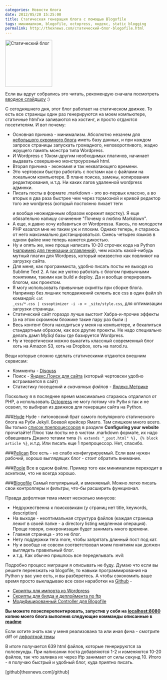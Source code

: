 ```yaml
---
categories: Новости блога
date: 2012/05/20 15:25:00
title: Статическая генерация блога с помощью Blogofile
tags: минимализм, blogofile, octopress, яндекс, static blogging
permalink: http://thexnews.com/статический-блог-blogofile.html
---
```

<img class="alignleft size-thumbnail" width="150" height="150" alt="Статический блог" src="http://thexnews.com/uploads/static.png" title="Статический блог"/>

Если вы вдруг собрались это читать, рекомендую сначала посмотреть [вводное слайдщоу][1] :)

С сегодняшнего дня, этот блог работает на статическом движке. То есть все страницы один раз генерируются на моем компьютере, статичные html'ки заливаются на хостинг, и просто отдаются посетителям. И вот почему:

* Основная причина - минимализм. Абсолютно незачем для [небольшого скромного блога](http://thexnews.com/) иметь базу данных, и при каждом запросе страницы запускать громадного, неповоротливого, жадно жрущего память монстра типа Wordpress.
* И Wordpress c 10ком-другим необходимых плагинов, начинает выдавать совершенно монстроурозный html.
* Вторая причина - экономия и так нехватающего времени.
* Это чертовски быстро работать с постами как с файлами на локальном компьютере. В плане поиска, замены, копирования редактирования, и.т.д. Ни каких лагов удаленной wordpress админки.
* Писать посты в формате .markdown - это во-первых классно, а во вторых в два раза быстрее чем через тормозной и кривой редактор того же wordpress (который постоянно пихает теги <p></p> и вообще неожиданным образом корежит верстку). Я еще обязательно напишу сочинение "Почему я люблю Markdown".
* А еще, я давно хочу избавиться от Wordpressa. Каюсь, по молодости PHP казался мне не таким уж и плохим. Однако теперь, я стараюсь от него максимально дистанцироваться. Смесь четырех языков в одном файле мне теперь кажется дикостью.
* Ну и опять же, мне проще написать 10-20 строчек кода на Python ([например для генерации оглавлений](https://github.com/dmi3/thexnews.com/blob/master/blogofile/site_init/blog_features/_filters/wordpress_legacy.py)), чем искать какой-нибудь мутный плагин для Wordpess, который неизвестно как повлияют на загрузку сайта.
* Для меня, как программиста, удобно писать посты не выходя из Sublime Text 2. А так же уютно работать с блогом привычными понятиями, такими как build и deploy. Да и вообще оперировать блогом, как проектом.
* Я могу использовать привычные скрипты при сборке блога. Например без лишних телодвижений склеить все css в один файл sh командой: <code>cat _css/*.css | cssoptimizer -i -o > _site/style.css</code>, для оптимизации загрузки страницы.
* Статический сайт гораздо лучше выстоит Хабра-и-прочие эффекты (а на этом скромном бложике такие пару раз были :)
* Весь контент блога находиться у меня на компьютере, и бекапиться стандартным образом, как все другие проекты. Не надо специально делать дамп MySql базы где базируется Wordpress.
* Ну и теоретически можно выкатить классный современный блог хоть на Amazon S3, хоть на Dropbox, хоть на narod.ru.

Вещи которые сложно сделать статическими отдаются внешним сервисам:

* Комменты - [Disquss](http://disqus.com/)
* Поиск - [Яндекс.Поиск для сайта](http://site.yandex.ru/) (который чертовски удобно встраивается в сайт)
* Статистику посещений и *скачанных файлов* - [Яндекс.Метрике](http://metrika.yandex.ru/)

Поскольку я в последнее время максимально стараюсь отдалился от PHP, а использовать [Octopress](http://octopress.org/) не могу потому что Руби я так и не освоил, то выбирал из движков для генерации сайта на Python. <!--more Выбор был не велик.-->

###[Hyde](http://ringce.com/hyde)
Hyde - питоновский брат самого популярного статического блога на Руби Jekyll. Боевой крейсер Ямато. Там слишком много всего. Вы только [список препроцессоров](https://github.com/lakshmivyas/hyde) в разделе **Configuring your website** прочитайте! Плюс там посты не в чистом .markdown формате, их надо обвешивать Джанго тегами типа <code>{% extends "_post.html" %}, {% block article %}</code>, и.т.д. Или писать еще 1 препроцессор. Нет, спасибо.

###[Pelican](http://pelican.notmyidea.org/)
Все есть - но слабо конфигурируемый. Если вам нужен рабочий, хорошо выглядящих блог - стоит обратить внимание.

###[Poole](https://bitbucket.org/obensonne/poole/src)
Все в одном файле. Пример того как минимализм переходит в аскетизм, что не всегда хорошо.

###[Blogofile](http://www.blogofile.com/)
Самый популярыный, и вменяемый. Можно легко писать свои контроллеры и фильтры, что-бы расширить функционал.

Правда дефолтная тема имеет несколько минусов:

* Недружественна к поисковикам (у страниц нет title, keywords, description)
* На выходе - неоптимальная структура файлов (каждая страница лежит в своей папке - а directory listing медленная операция). Проще говоря, синхронизация будет занимать много времени.
* Главная страница - это не блог.
* Нету поддержки тега more, чтобы запрятать длинный пост под кат.
* Ну и вообще не совсем соответствовал моим понятиям как должен выглядеть правильный блог.
* и.т.д. 
Как обычно пришлось все переделывать :evil:

Подробно процесс миграции я описывать не буду. Думаю что если вы решите переезжать на blogofile, то навыки программирования на Python у вас уже есть, и вы разберетесь. А чтобы сэкономить ваше время просто выкладываю все свои наработки на [Github](https://github.com/dmi3/thexnews.com) - 

* [Скрипты для импорта из Wordpress](https://github.com/dmi3/thexnews.com/tree/master/import)
* [Скрипты для билда и деплоймента по ftp](https://github.com/dmi3/thexnews.com/blob/master/blogofile/site_init/deploy_production.sh)
* [Модифицированный Controller для Blogofile](https://github.com/dmi3/thexnews.com/tree/master/blogofile/site_init/blog_features/_controllers/blog)

**Вы можете поэксперепентировать, запустив у себя на [localhost:8080](http://localhost:8080) копию моего блога выполнив следующие комманды описанные в [readme](https://github.com/dmi3/thexnews.com/blob/master/README.md)**

Если хотите знать как у меня реализована та или иная фича - смотрите diff от [дефолтной темы](https://github.com/EnigmaCurry/blogofile/tree/0.7.1/blogofile/site_init/simple_blog)

В итоге получается 639 html файлов, которые генерируются за полсекунды. При написании поста добавляются 1-2 и изменяются 10-20 файлов, так что заливка их через lftp занимает от силы секунд 10. Итого - я получаю быстрый и удобный блог, куда приятно писать.

[github]thexnews.com[/github]

[1]: http://thexnews.com/%D0%BA%D0%B0%D0%BA-%D1%8F-%D0%BF%D0%B8%D1%88%D1%83-%D0%BF%D0%BE%D1%81%D1%82%D1%8B-%D0%B2-%D1%81%D0%B2%D0%BE%D0%B9-%D0%BD%D0%BE%D0%B2%D1%8B%D0%B9-%D0%BA%D0%BB%D1%91%D0%B2%D1%8B%D0%B9-%D1%81%D1%82%D0%B0%D1%82%D0%B8%D1%87%D0%B5%D1%81%D0%BA%D0%B8%D0%B9-%D0%B1%D0%BB%D0%BE%D0%B3.html